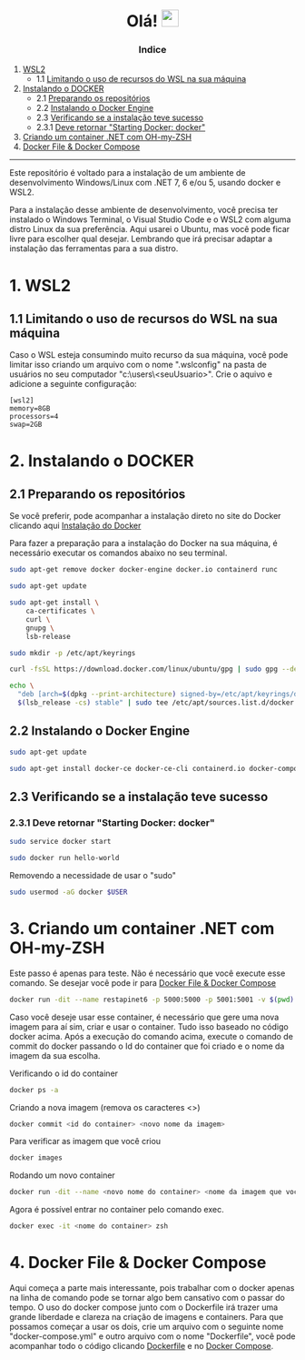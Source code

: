 <h1 align="center">Olá! <img src="https://raw.githubusercontent.com/kaueMarques/kaueMarques/master/hi.gif" width="30px"></h1>
<h3 align="center">Indice</h3>

1. [WSL2](#1-wsl2)
   - 1.1 [Limitando o uso de recursos do WSL na sua máquina](#11-limitando-o-uso-de-recursos-do-wsl-na-sua-máquina)
2. [Instalando o DOCKER](#2-instalando-o-docker)
    - 2.1 [Preparando os repositórios](#21-preparando-os-repositórios)
    - 2.2 [Instalando o Docker Engine](#22-instalando-o-docker-engine)
    - 2.3 [Verificando se a instalação teve sucesso](#23-verificando-se-a-instalação-teve-sucesso)
     - 2.3.1 [Deve retornar "Starting Docker: docker"](#231-deve-retornar-starting-docker-docker)
3. [Criando um container .NET com OH-my-ZSH](#3-criando-um-container-net-com-oh-my-zsh)
4. [Docker File & Docker Compose](#4-docker-file--docker-compose)

<hr>
Este repositório é voltado para a instalação de um ambiente de desenvolvimento Windows/Linux com .NET 7, 6 e/ou 5, usando docker e WSL2.

Para a instalação desse ambiente de desenvolvimento, você precisa ter instalado o Windows Terminal, o Visual Studio Code e o WSL2 com alguma distro Linux da sua preferência. Aqui usarei o Ubuntu, mas você pode ficar livre para escolher qual desejar. Lembrando que irá precisar adaptar a instalação das ferramentas para a sua distro.

# 1. WSL2
## 1.1 Limitando o uso de recursos do WSL na sua máquina
Caso o WSL esteja consumindo muito recurso da sua máquina, você pode limitar isso criando um arquivo com o nome ".wslconfig" na pasta de usuários no seu computador "c:\users\\\<seuUsuario>".
Crie o aquivo e adicione a seguinte configuração:

```
[wsl2]
memory=8GB
processors=4
swap=2GB
```

# 2. Instalando o DOCKER
## 2.1 Preparando os repositórios

Se você preferir, pode acompanhar a instalação direto no site do Docker clicando aqui [Instalação do Docker](https://docs.docker.com/engine/install/ubuntu/)

Para fazer a preparação para a instalação do Docker na sua máquina, é necessário executar os comandos abaixo no seu terminal. 

```bash
sudo apt-get remove docker docker-engine docker.io containerd runc
```

```bash
sudo apt-get update
```

```bash
sudo apt-get install \
    ca-certificates \
    curl \
    gnupg \
    lsb-release
```

```bash
sudo mkdir -p /etc/apt/keyrings
```

```bash
curl -fsSL https://download.docker.com/linux/ubuntu/gpg | sudo gpg --dearmor -o /etc/apt/keyrings/docker.gpg
```

```bash
echo \
  "deb [arch=$(dpkg --print-architecture) signed-by=/etc/apt/keyrings/docker.gpg] https://download.docker.com/linux/ubuntu \
  $(lsb_release -cs) stable" | sudo tee /etc/apt/sources.list.d/docker.list > /dev/null
```

## 2.2 Instalando o Docker Engine

```bash
sudo apt-get update
```

```bash
sudo apt-get install docker-ce docker-ce-cli containerd.io docker-compose-plugin
```

## 2.3 Verificando se a instalação teve sucesso

### 2.3.1 Deve retornar "Starting Docker: docker"
```bash
sudo service docker start
```

```bash
sudo docker run hello-world
```

Removendo a necessidade de usar o "sudo"
```bash
sudo usermod -aG docker $USER
```

# 3. Criando um container .NET com OH-my-ZSH

Este passo é apenas para teste. Não é necessário que você execute esse comando. Se desejar você pode ir para [Docker File & Docker Compose](#4-docker-file--docker-compose)

```bash
docker run -dit --name restapinet6 -p 5000:5000 -p 5001:5001 -v $(pwd):/app/ mcr.microsoft.com/dotnet/sdk:6.0 /bin/bash -c "apt-get update && apt-get install -y zsh && wget https://raw.githubusercontent.com/ohmyzsh/ohmyzsh/master/tools/install.sh && echo | sh install.sh && chsh -s $(which zsh) | echo && wget https://packages.microsoft.com/config/debian/11/packages-microsoft-prod.deb -O packages-microsoft-prod.deb && dpkg -i packages-microsoft-prod.deb && rm packages-microsoft-prod.deb && apt-get update && apt-get install -y dotnet-sdk-5.0 && useradd -r -u 1000 -d /app dotnet && zsh"
```

Caso você deseje usar esse container, é necessário que gere uma nova imagem para aí sim, criar e usar o container. Tudo isso baseado no código docker acima. 
Após a execução do comando acima, execute o comando de commit do docker passando o Id do container que foi criado e o nome da imagem da sua escolha. 

Verificando o id do container

```bash
docker ps -a
```
Criando a nova imagem (remova os caracteres <>)
```bash
docker commit <id do container> <novo nome da imagem>
```

Para verificar as imagem que você criou
```bash
docker images
```

Rodando um novo container
```bash
docker run -dit --name <novo nome do container> <nome da imagem que você criou no passo anterior> zsh
```

Agora é possível entrar no container pelo comando exec.

```bash
docker exec -it <nome do container> zsh
```

# 4. Docker File & Docker Compose 
Aqui começa a parte mais interessante, pois trabalhar com o docker apenas na linha de comando pode se tornar algo bem cansativo com o passar do tempo. O uso do docker compose junto com o Dockerfile irá trazer uma grande liberdade e clareza na criação de imagens e containers. 
Para que possamos começar a usar os dois, crie um arquivo com o seguinte nome "docker-compose.yml" e outro arquivo com o nome "Dockerfile", você pode acompanhar todo o código clicando [Dockerfile](https://github.com/allysonreeis/dotnet-wsl-dev/blob/main/Dockerfile) e no [Docker Compose](https://github.com/allysonreeis/dotnet-wsl-dev/blob/main/docker-compose.yml).

